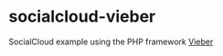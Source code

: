 socialcloud-vieber
==================

SocialCloud example using the PHP framework [Vieber](https://github.com/Moxi9/vieber)
